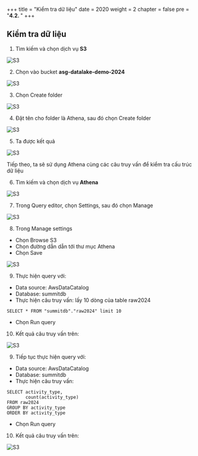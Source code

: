 +++
title = "Kiểm tra dữ liệu"
date = 2020
weight = 2
chapter = false
pre = "<b>4.2. </b>"
+++

## Kiểm tra dữ liệu

1. Tìm kiếm và chọn dịch vụ **S3**

![S3](/images/3/s3.png?width=90pc)

2. Chọn vào bucket **asg-datalake-demo-2024**

![S3](/images/4/4.2/choose_bucket.png?width=90pc)

3. Chọn Create folder

![S3](/images/4/4.2/create_fd_btn.png?width=90pc)

4. Đặt tên cho folder là Athena, sau đó chọn Create folder

![S3](/images/4/4.2/name_create.png?width=90pc)

5. Ta được kết quả

![S3](/images/4/4.2/result_fd.png?width=90pc)

Tiếp theo, ta sẽ sử dụng Athena cùng các câu truy vấn để kiểm tra cấu trúc dữ liệu

6. Tìm kiếm và chọn dịch vụ **Athena**

![S3](/images/4/4.2/athena.png?width=90pc)

7. Trong Query editor, chọn Settings, sau đó chọn Manage

![S3](/images/4/4.2/manage_Athena.png?width=90pc)

8. Trong Manage settings

- Chọn Browse S3
- Chọn đường dẫn dẫn tới thư mục Athena
- Chọn Save

![S3](/images/4/4.2/set_path_athena.png?width=90pc)

9. Thực hiện query với:

- Data source: AwsDataCatalog
- Database: summitdb
- Thực hiện câu truy vấn: lấy 10 dòng của table raw2024

```
SELECT * FROM "summitdb"."raw2024" limit 10
```

- Chọn Run query

10. Kết quả câu truy vấn trên:

![S3](/images/4/4.2/query1_result.png?width=90pc)

9. Tiếp tục thực hiện query với:

- Data source: AwsDataCatalog
- Database: summitdb
- Thực hiện câu truy vấn:

```
SELECT activity_type,
       count(activity_type)
FROM raw2024
GROUP BY activity_type
ORDER BY activity_type

```

- Chọn Run query

10. Kết quả câu truy vấn trên:

![S3](/images/4/4.2/query1_result.png?width=90pc)
